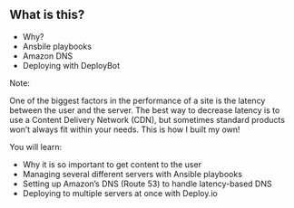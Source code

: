 ## What is this?

* Why? <!-- .element: class="fragment" -->
* Ansbile playbooks <!-- .element: class="fragment" -->
* Amazon DNS <!-- .element: class="fragment" -->
* Deploying with DeployBot <!-- .element: class="fragment" -->

Note:

One of the biggest factors in the performance of a site is the latency between the user and the server. The best way to decrease latency is to use a Content Delivery Network (CDN), but sometimes standard products won’t always fit within your needs. This is how I built my own!

You will learn:

* Why it is so important to get content to the user
* Managing several different servers with Ansible playbooks
* Setting up Amazon’s DNS (Route 53) to handle latency-based DNS
* Deploying to multiple servers at once with Deploy.io
